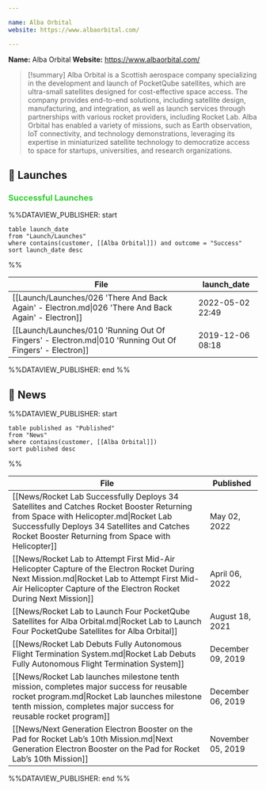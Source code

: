 ```yaml
---

name: Alba Orbital
website: https://www.albaorbital.com/

---
```


**Name:** Alba Orbital
**Website:** https://www.albaorbital.com/

>[!summary]
Alba Orbital is a Scottish aerospace company specializing in the development and launch of PocketQube satellites, which are ultra-small satellites designed for cost-effective space access. The company provides end-to-end solutions, including satellite design, manufacturing, and integration, as well as launch services through partnerships with various rocket providers, including Rocket Lab. Alba Orbital has enabled a variety of missions, such as Earth observation, IoT connectivity, and technology demonstrations, leveraging its expertise in miniaturized satellite technology to democratize access to space for startups, universities, and research organizations.

## 🚀 Launches

### <span style="color:limegreen">Successful Launches</span>

%%DATAVIEW_PUBLISHER: start
```
table launch_date
from "Launch/Launches"
where contains(customer, [[Alba Orbital]]) and outcome = "Success"
sort launch_date desc
```
%%

| File                                                                                                    | launch_date      |
| ------------------------------------------------------------------------------------------------------- | ---------------- |
| [[Launch/Launches/026 'There And Back Again' - Electron.md\|026 'There And Back Again' - Electron]]     | 2022-05-02 22:49 |
| [[Launch/Launches/010 'Running Out Of Fingers' - Electron.md\|010 'Running Out Of Fingers' - Electron]] | 2019-12-06 08:18 |

%%DATAVIEW_PUBLISHER: end %%
## 📰 News

%%DATAVIEW_PUBLISHER: start
```
table published as "Published"
from "News"
where contains(customer, [[Alba Orbital]])
sort published desc
```
%%

| File                                                                                                                                                                                                                                     | Published         |
| ---------------------------------------------------------------------------------------------------------------------------------------------------------------------------------------------------------------------------------------- | ----------------- |
| [[News/Rocket Lab Successfully Deploys 34 Satellites and Catches Rocket Booster Returning from Space with Helicopter.md\|Rocket Lab Successfully Deploys 34 Satellites and Catches Rocket Booster Returning from Space with Helicopter]] | May 02, 2022      |
| [[News/Rocket Lab to Attempt First Mid-Air Helicopter Capture of the Electron Rocket During Next Mission.md\|Rocket Lab to Attempt First Mid-Air Helicopter Capture of the Electron Rocket During Next Mission]]                         | April 06, 2022    |
| [[News/Rocket Lab to Launch Four PocketQube Satellites for Alba Orbital.md\|Rocket Lab to Launch Four PocketQube Satellites for Alba Orbital]]                                                                                           | August 18, 2021   |
| [[News/Rocket Lab Debuts Fully Autonomous Flight Termination System.md\|Rocket Lab Debuts Fully Autonomous Flight Termination System]]                                                                                                   | December 09, 2019 |
| [[News/Rocket Lab launches milestone tenth mission, completes major success for reusable rocket program.md\|Rocket Lab launches milestone tenth mission, completes major success for reusable rocket program]]                           | December 06, 2019 |
| [[News/Next Generation Electron Booster on the Pad  for Rocket Lab’s 10th Mission.md\|Next Generation Electron Booster on the Pad  for Rocket Lab’s 10th Mission]]                                                                       | November 05, 2019 |

%%DATAVIEW_PUBLISHER: end %%